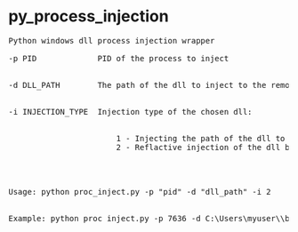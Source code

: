 # py_process_injection
<pre>
Python windows dll process injection wrapper

-p PID             PID of the process to inject


-d DLL_PATH        The path of the dll to inject to the remote process


-i INJECTION_TYPE  Injection type of the chosen dll:


                       1 - Injecting the path of the dll to memory ( using LoadLibrary() ) 
                       2 - Reflactive injection of the dll binary to memory




Usage: python proc_inject.py -p "pid" -d "dll_path" -i 2


Example: python proc_inject.py -p 7636 -d C:\Users\myuser\\bad.dll -i 2
</pre>
